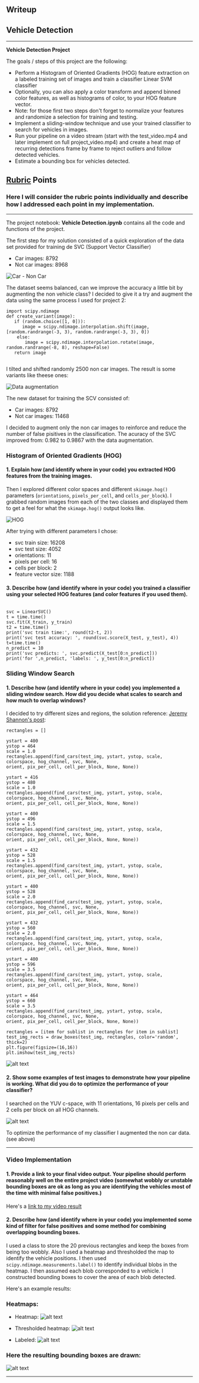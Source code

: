 ## Writeup 
## Vehicle Detection
---

**Vehicle Detection Project**

The goals / steps of this project are the following:

* Perform a Histogram of Oriented Gradients (HOG) feature extraction on a labeled training set of images and train a classifier Linear SVM classifier
* Optionally, you can also apply a color transform and append binned color features, as well as histograms of color, to your HOG feature vector. 
* Note: for those first two steps don't forget to normalize your features and randomize a selection for training and testing.
* Implement a sliding-window technique and use your trained classifier to search for vehicles in images.
* Run your pipeline on a video stream (start with the test_video.mp4 and later implement on full project_video.mp4) and create a heat map of recurring detections frame by frame to reject outliers and follow detected vehicles.
* Estimate a bounding box for vehicles detected.

[//]: # (Image References)
[image1]: ./writeup_imgs/data_aug.png
[image2]: ./writeup_imgs/car_noncar.png
[image3]: ./writeup_imgs/hog.png
[image4]: ./writeup_imgs/window_search.png
[image5]: ./writeup_imgs/test_imgs.png
[image6]: ./writeup_imgs/heatmap.png
[image7]: ./writeup_imgs/thresholded.png
[image8]: ./writeup_imgs/labeled.png
[image9]: ./writeup_imgs/bboxes.png



## [Rubric](https://review.udacity.com/#!/rubrics/513/view) Points
### Here I will consider the rubric points individually and describe how I addressed each point in my implementation.  

---

The project notebook: __Vehicle Detection.ipynb__ contains all the code and functions of the project.

The first step for my solution consisted of a quick exploration of the data set provided for training de SVC (Support Vector Classifier)
* Car images: 8792
* Not car images: 8968

![Car - Non Car][image2]

The dataset seems balanced, can we improve the accuracy a little bit by augmenting the non vehicle class?
I decided to give it a try and augment the data using the same process I used for project 2:

````
import scipy.ndimage
def create_variant(image):
   if (random.choice([1, 0])):
      image = scipy.ndimage.interpolation.shift(image, [random.randrange(-3, 3), random.randrange(-3, 3), 0])
    else:
       image = scipy.ndimage.interpolation.rotate(image, random.randrange(-8, 8), reshape=False)
   return image
    
````
I tilted and shifted randomly 2500 non car images. The result is some variants like theese ones:

![Data augmentation][image1]

The new dataset for training the SCV consisted of: 
* Car images: 8792
* Not car images: 11468

I decided to augment only the non car images to reinforce and reduce the number of false pisitives in the classification.
The acuracy of the SVC improved from:  0.982 to 0.9867 with the data augmentation.

### Histogram of Oriented Gradients (HOG)

#### 1. Explain how (and identify where in your code) you extracted HOG features from the training images.

Then I explored different color spaces and different `skimage.hog()` parameters (`orientations`, `pixels_per_cell`, and `cells_per_block`).  I grabbed random images from each of the two classes and displayed them to get a feel for what the `skimage.hog()` output looks like.

![HOG][image3]

After trying with different parameters I chose:
* svc train size: 16208
* svc test size: 4052
* orientations: 11
* pixels per cell: 16
* cells per block: 2
* feature vector size: 1188


#### 3. Describe how (and identify where in your code) you trained a classifier using your selected HOG features (and color features if you used them).

````

svc = LinearSVC()
t = time.time()
svc.fit(X_train, y_train)
t2 = time.time()
print('svc train time:', round(t2-t, 2))
print('svc test accuracy: ', round(svc.score(X_test, y_test), 4))
t=time.time()
n_predict = 10
print('svc predicts: ', svc.predict(X_test[0:n_predict]))
print('for ',n_predict, 'labels: ', y_test[0:n_predict])

````


### Sliding Window Search

#### 1. Describe how (and identify where in your code) you implemented a sliding window search.  How did you decide what scales to search and how much to overlap windows?

I decided to try different sizes and regions, the solution reference: [Jeremy Shannon's post](http://jeremyshannon.com/2017/03/17/udacity-sdcnd-vehicle-detection.html):

````
rectangles = []

ystart = 400
ystop = 464
scale = 1.0
rectangles.append(find_cars(test_img, ystart, ystop, scale, colorspace, hog_channel, svc, None,
orient, pix_per_cell, cell_per_block, None, None))

ystart = 416
ystop = 480
scale = 1.0
rectangles.append(find_cars(test_img, ystart, ystop, scale, colorspace, hog_channel, svc, None, 
orient, pix_per_cell, cell_per_block, None, None))

ystart = 400
ystop = 496
scale = 1.5
rectangles.append(find_cars(test_img, ystart, ystop, scale, colorspace, hog_channel, svc, None, 
orient, pix_per_cell, cell_per_block, None, None))

ystart = 432
ystop = 528
scale = 1.5
rectangles.append(find_cars(test_img, ystart, ystop, scale, colorspace, hog_channel, svc, None, 
orient, pix_per_cell, cell_per_block, None, None))

ystart = 400
ystop = 528
scale = 2.0
rectangles.append(find_cars(test_img, ystart, ystop, scale, colorspace, hog_channel, svc, None, 
orient, pix_per_cell, cell_per_block, None, None))

ystart = 432
ystop = 560
scale = 2.0
rectangles.append(find_cars(test_img, ystart, ystop, scale, colorspace, hog_channel, svc, None, 
orient, pix_per_cell, cell_per_block, None, None))

ystart = 400
ystop = 596
scale = 3.5
rectangles.append(find_cars(test_img, ystart, ystop, scale, colorspace, hog_channel, svc, None, 
orient, pix_per_cell, cell_per_block, None, None))

ystart = 464
ystop = 660
scale = 3.5
rectangles.append(find_cars(test_img, ystart, ystop, scale, colorspace, hog_channel, svc, None, 
orient, pix_per_cell, cell_per_block, None, None))

rectangles = [item for sublist in rectangles for item in sublist] 
test_img_rects = draw_boxes(test_img, rectangles, color='random', thick=2)
plt.figure(figsize=(16,16))
plt.imshow(test_img_rects)

````
![alt text][image4]

#### 2. Show some examples of test images to demonstrate how your pipeline is working.  What did you do to optimize the performance of your classifier?

I searched on the YUV c-space, with 11 orientations, 16 pixels per cells and 2 cells per block on all HOG channels.

![alt text][image5]

To optimize the performance of my classifier I augmented the non car data. (see above)

---

### Video Implementation

#### 1. Provide a link to your final video output.  Your pipeline should perform reasonably well on the entire project video (somewhat wobbly or unstable bounding boxes are ok as long as you are identifying the vehicles most of the time with minimal false positives.)
Here's a [link to my video result](./project_video_out.mp4)


#### 2. Describe how (and identify where in your code) you implemented some kind of filter for false positives and some method for combining overlapping bounding boxes.

I used a class to store the 20 previous rectangles and keep the boxes from being too wobbly. Also I used a heatmap and thresholded the map to identify the vehicle positions. I then used `scipy.ndimage.measurements.label()` to identify individual blobs in the heatmap.  I then assumed each blob corresponded to a vehicle.  I constructed bounding boxes to cover the area of each blob detected.  


Here's an example results:



### Heatmaps:


* Heatmap:
![alt text][image6]



* Thresholded heatmap:
![alt text][image7]



* Labeled:
![alt text][image8]




### Here the resulting bounding boxes are drawn:
![alt text][image9]



---

